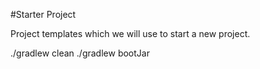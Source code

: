 #Starter Project

Project templates which we will use to start a new project.

./gradlew clean
./gradlew bootJar
